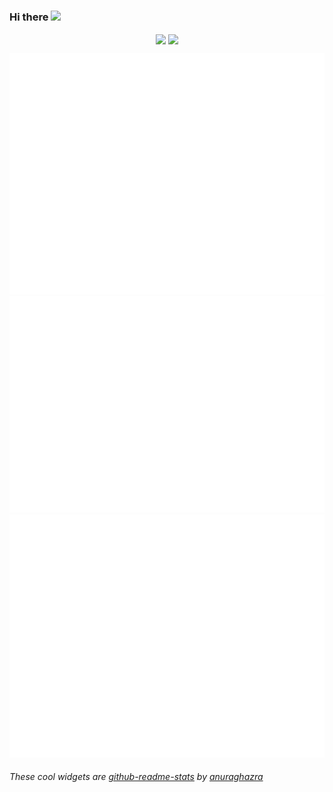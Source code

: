 ### Hi there <img src="https://media.giphy.com/media/hvRJCLFzcasrR4ia7z/giphy.gif" width="22px">
<p align="center">
  <img align="center" src="https://github-readme-stats.vercel.app/api/top-langs/?username=fvcci&layout=compact&theme=nord&langs_count=6&card_width=255&exclude_repo=course_notes"/>
  <img align="center" src="https://github-readme-stats.vercel.app/api?username=fvcci&theme=nord&show_icons=true&hide=issues"/>
</p>

<div align="center">
  <img alt="GitHub Metrics" src="/github-metrics.svg" width="auto"/>
  <img alt="Commit Metrics" src="/metrics.plugin.isocalendar.fullyear.svg"width="auto"/>
  <img alt="LeetCode Metrics" src="/metrics.plugin.leetcode.svg" width="auto"/>
</div>

###### These cool widgets are [github-readme-stats](https://github.com/anuraghazra/github-readme-stats) by [anuraghazra](https://github.com/anuraghazra)

<!--
**fvcci/fvcci** is a ✨ _special_ ✨ repository because its `README.md` (this file) appears on your GitHub profile.

Here are some ideas to get you started:

- 🔭 I’m currently working on ...
- 🌱 I’m currently learning ...
- 👯 I’m looking to collaborate on ...
- 🤔 I’m looking for help with ...
- 💬 Ask me about ...
- 📫 How to reach me: ...
- 😄 Pronouns: ...
- ⚡ Fun fact: ...
-->
